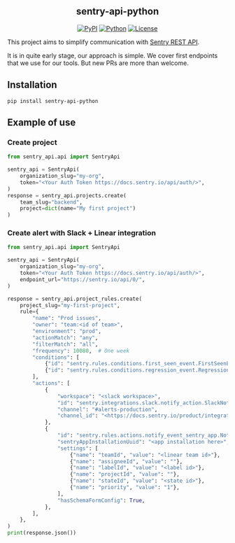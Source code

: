 <h2 align="center">sentry-api-python</h2>
<p align="center">
<a href="https://pypi.org/project/sentry-api-python/"><img alt="PyPI" src="https://img.shields.io/pypi/v/sentry-api-pythonr"></a>
<a href="https://pypi.org/project/sentry-api-python/"><img alt="Python" src="https://img.shields.io/pypi/pyversions/sentry-api-python.svg"></a>
<a href="https://github.com/epsylabs/sentry-api-python/blob/master/LICENSE"><img alt="License" src="https://img.shields.io/pypi/l/sentry-api-python.svg"></a>
</p>

This project aims to simplify communication with [Sentry REST API](https://docs.sentry.io/api/).

It is in quite early stage, our approach is simple. We cover first endpoints that we use for our tools.
But new PRs are more than welcome.

## Installation

```shell
pip install sentry-api-python
```

## Example of use

### Create project

```python
from sentry_api.api import SentryApi

sentry_api = SentryApi(
    organization_slug="my-org",
    token="<Your Auth Token https://docs.sentry.io/api/auth/>",
)
response = sentry_api.projects.create(
    team_slug="backend",
    project=dict(name="My first project")
)
```

### Create alert with Slack + Linear integration

```python
from sentry_api.api import SentryApi

sentry_api = SentryApi(
    organization_slug="my-org",
    token="<Your Auth Token https://docs.sentry.io/api/auth/>",
    endpoint_url="https://sentry.io/api/0/",
)

response = sentry_api.project_rules.create(
    project_slug="my-first-project",
    rule={
        "name": "Prod issues",
        "owner": "team:<id of team>",
        "environment": "prod",
        "actionMatch": "any",
        "filterMatch": "all",
        "frequency": 10080,  # One week
        "conditions": [
            {"id": "sentry.rules.conditions.first_seen_event.FirstSeenEventCondition"},
            {"id": "sentry.rules.conditions.regression_event.RegressionEventCondition"},
        ],
        "actions": [
            {
                "workspace": "<slack workspace>",
                "id": "sentry.integrations.slack.notify_action.SlackNotifyServiceAction",
                "channel": "#alerts-production",
                "channel_id": "<https://docs.sentry.io/product/integrations/notification-incidents/slack/#rate-limiting-error>",
            },
            {
                "id": "sentry.rules.actions.notify_event_sentry_app.NotifyEventSentryAppAction",
                "sentryAppInstallationUuid": "<app installation here>",
                "settings": [
                    {"name": "teamId", "value": "<linear team id>"},
                    {"name": "assigneeId", "value": ""},
                    {"name": "labelId", "value": "<label id>"},
                    {"name": "projectId", "value": ""},
                    {"name": "stateId", "value": "<state id>"},
                    {"name": "priority", "value": "1"},
                ],
                "hasSchemaFormConfig": True,
            },
        ],
    },
)
print(response.json())
```
